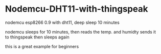 # Nodemcu-DHT11-with-thingspeak
nodemcu esp8266 0.9 with dht11, deep sleep 10 minutes

nodemcu sleeps for 10 minutes, then reads the temp. and humidty sends it to thingspeak
then sleeps again

this is a great example for beginners

